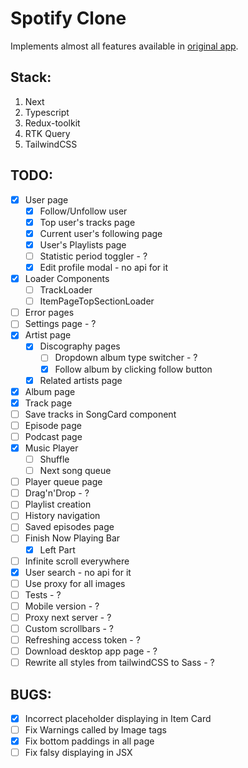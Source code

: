 # Spotify Clone #

Implements almost all features available in [original app](open.spotify.com).

## Stack: ##
1. Next
2. Typescript
3. Redux-toolkit
4. RTK Query
5. TailwindCSS

## TODO: ##
- [x] User page
    - [x] Follow/Unfollow user
    - [x] Top user's tracks page
    - [x] Current user's following page
    - [x] User's Playlists page
    - [ ] Statistic period toggler - ?
    - [x] Edit profile modal - no api for it
- [x] Loader Components
    - [ ] TrackLoader
    - [ ] ItemPageTopSectionLoader
- [ ] Error pages
- [ ] Settings page - ?
- [x] Artist page
    - [x] Discography pages
        - [ ] Dropdown album type switcher - ?
        - [x] Follow album by clicking follow button
    - [x] Related artists page
- [x] Album page
- [x] Track page
- [ ] Save tracks in SongCard component
- [ ] Episode page
- [ ] Podcast page
- [x] Music Player
    - [ ] Shuffle
    - [ ] Next song queue
- [ ] Player queue page
- [ ] Drag'n'Drop - ?
- [ ] Playlist creation
- [ ] History navigation
- [ ] Saved episodes page
- [ ] Finish Now Playing Bar
    - [x] Left Part
- [ ] Infinite scroll everywhere
- [x] User search - no api for it
- [ ] Use proxy for all images
- [ ] Tests - ?
- [ ] Mobile version - ?
- [ ] Proxy next server - ?
- [ ] Custom scrollbars - ?
- [ ] Refreshing access token - ?
- [ ] Download desktop app page - ?
- [ ] Rewrite all styles from tailwindCSS to Sass - ?

## BUGS: ##
- [x] Incorrect placeholder displaying in Item Card
- [ ] Fix Warnings called by Image tags
- [x] Fix bottom paddings in all page
- [ ] Fix falsy displaying in JSX